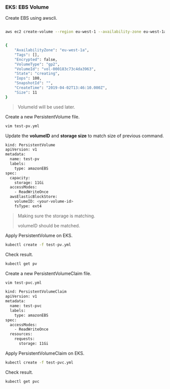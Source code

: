 ### EKS: EBS Volume

Create EBS using awscli.

```sh

aws ec2 create-volume --region eu-west-1 --availability-zone eu-west-1a --size 11 --volume-type gp2


{
    "AvailabilityZone": "eu-west-1a",
    "Tags": [],
    "Encrypted": false,
    "VolumeType": "gp2",
    "VolumeId": "vol-000183c73c4da3963",
    "State": "creating",
    "Iops": 100,
    "SnapshotId": "",
    "CreateTime": "2019-04-02T13:46:10.000Z",
    "Size": 11
}
```

> VolumeId will be used later.

Create a new PersistentVolume file.

```sh
vim test-pv.yml
```

Update the **volumeID** and **storage size** to match size of previous command.

```sh
kind: PersistentVolume
apiVersion: v1
metadata:
  name: test-pv
  labels:
    type: amazonEBS
spec:
  capacity:
    storage: 11Gi
  accessModes:
    - ReadWriteOnce
  awsElasticBlockStore:
    volumeID: <your-volume-id>
    fsType: ext4
```
> Making sure the storage is matching.
>
> volumeID should be matched.


Apply PersistentVolume on EKS.

```sh
kubectl create -f test-pv.yml
```

Check result.

```sh
kubectl get pv
```

Create a new PersistentVolumeClaim file.

```sh
vim test-pvc.yml
```

```sh
kind: PersistentVolumeClaim
apiVersion: v1
metadata:
  name: test-pvc
  labels:
    type: amazonEBS
spec:
  accessModes:
    - ReadWriteOnce
  resources:
    requests:
      storage: 11Gi
```

Apply PersistentVolumeClaim on EKS.

```sh
kubectl create -f test-pvc.yml
```

Check result.

```sh
kubectl get pvc
```
